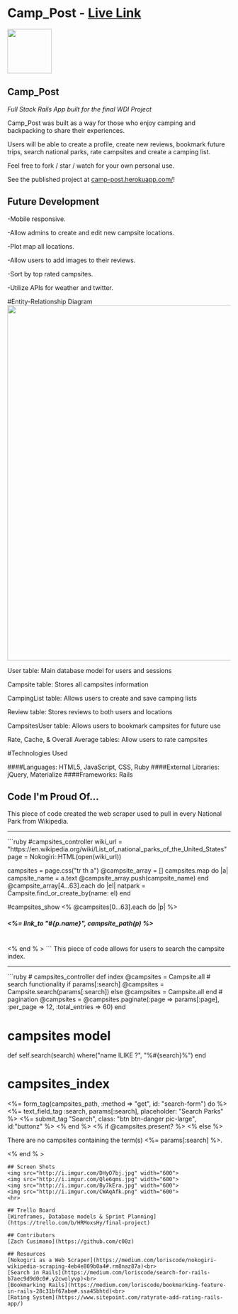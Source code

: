# Camp_Post - [Live Link](https://camp-post.herokuapp.com/)

<img src="https://cloud.githubusercontent.com/assets/7833470/10423298/ea833a68-7079-11e5-84f8-0a925ab96893.png" width="100">

## Camp_Post

<i> Full Stack Rails App built for the final WDI Project </i>

Camp_Post was built as a way for those who enjoy camping and backpacking to share their experiences.

Users will be able to create a profile, create new reviews, bookmark future trips, search national parks, rate campsites and create a camping list.

Feel free to fork / star / watch for your own personal use.

See the published project at [camp-post.herokuapp.com/](https://camp-post.herokuapp.com/)!

## Future Development

-Mobile responsive.

-Allow admins to create and edit new campsite locations.

-Plot map all locations.

-Allow users to add images to their reviews.

-Sort by top rated campsites.

-Utilize APIs for weather and twitter.

#Entity-Relationship Diagram
<img src="http://i.imgur.com/Ob1HFL7.png" width="800">

User table: Main database model for users and sessions

Campsite table: Stores all campsites information

CampingList table: Allows users to create and save camping lists

Review table: Stores reviews to both users and locations

CampsitesUser table: Allows users to bookmark campsites for future use

Rate, Cache, & Overall Average tables: Allow users to rate campsites

#Technologies Used   

####Languages:
HTML5, JavaScript, CSS, Ruby
####External Libraries:
jQuery, Materialize
####Frameworks:
Rails


## Code I'm Proud Of...
This piece of code created the web scraper used to pull in every National Park from Wikipedia.
<hr>
```ruby
#campsites_controller
wiki_url = "https://en.wikipedia.org/wiki/List_of_national_parks_of_the_United_States"
page = Nokogiri::HTML(open(wiki_url))

campsites = page.css("tr th a")
@campsite_array = []
campsites.map do |a|
  campsite_name = a.text
  @campsite_array.push(campsite_name)
end
@campsite_array[4...63].each do |el|
  natpark = Campsite.find_or_create_by(name: el)
end

#campsites_show
<%  @campsites[0...63].each do |p| %>
  <h5><%= link_to "#{p.name}", campsite_path(p) %></h5>
  <br>
<% end % >
```
This piece of code allows for users to search the campsite index.
<hr>
```ruby
# campsites_controller
def index
  @campsites = Campsite.all
  # search functionality
  if params[:search]
      @campsites = Campsite.search(params[:search])
    else
      @campsites = Campsite.all
  end
  # pagination
  @campsites = @campsites.paginate(:page => params[:page], :per_page => 12, :total_entries => 60)
end

# campsites model
def self.search(search)
  where("name ILIKE ?", "%#{search}%")
end

# campsites_index
<%= form_tag(campsites_path, :method => "get", id: "search-form") do %>
<%= text_field_tag :search, params[:search], placeholder: "Search Parks" %>
<%= submit_tag "Search", class: "btn btn-danger pic-large", id:"buttonz" %>
<% end %>
<% if @campsites.present? %>
<% else %>
  <p>There are no campsites containing the term(s) <%= params[:search] %>.</p>
<% end % >

```
## Screen Shots
<img src="http://i.imgur.com/DHyO7bj.jpg" width="600">
<img src="http://i.imgur.com/Qle6qms.jpg" width="600">
<img src="http://i.imgur.com/By7kEra.jpg" width="600">
<img src="http://i.imgur.com/CWAqAfk.png" width="600">
<hr>

## Trello Board
[Wireframes, Database models & Sprint Planning](https://trello.com/b/HRMoxsHy/final-project)

## Contributors
[Zach Cusimano](https://github.com/c00z)

## Resources
[Nokogiri as a Web Scraper](https://medium.com/loriscode/nokogiri-wikipedia-scraping-4eb4e809b0a4#.rm8naz87a)<br>
[Search in Rails](https://medium.com/loriscode/search-for-rails-b7aec9d9d0c0#.y2cwolyvp)<br>
[Bookmarking Rails](https://medium.com/loriscode/bookmarking-feature-in-rails-28c31bf67abe#.ssa45bhtd)<br>
[Rating System](https://www.sitepoint.com/ratyrate-add-rating-rails-app/)
